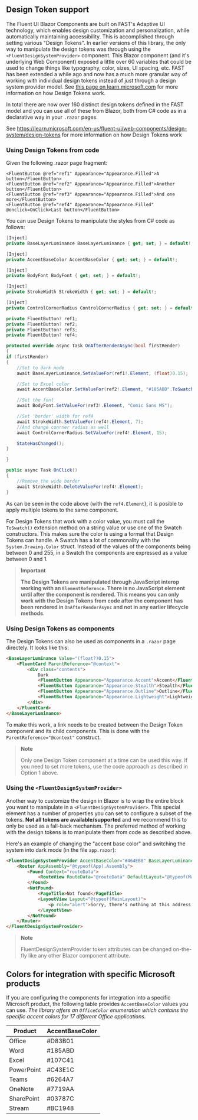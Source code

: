 ## Design Token support
 
The Fluent UI Blazor Components are built on FAST's Adaptive UI technology, which enables design customization and personalization, while automatically 
maintaining accessibility. This is accomplished through setting various "Design Tokens". In earlier versions of this library, the only way to manipulate the 
design tokens was through using the `<FluentDesignSystemProvider>` component. This Blazor component (and it's underlying Web Component) exposed a little 
over 60 variables that could be used to change things like typography, color, sizes, UI spacing, etc. FAST has been extended a while ago and now has a much 
more granular way of working with individual design tokens instead of just through a design system provider model. See [this page on learn.microsoft.com](https://learn.microsoft.com/en-us/fluent-ui/web-components/design-system/design-tokens) 
for more information on how Design Tokens work. 

In total there are now over 160 distinct design tokens defined in the FAST model and you can use all of these from Blazor, both from C# code as in a declarative way in your `.razor` pages.

See <a href="https://learn.microsoft.com/en-us/fluent-ui/web-components/design-system/design-tokens" target="_blank">https://learn.microsoft.com/en-us/fluent-ui/web-components/design-system/design-tokens</a> for more 
information on how Design Tokens work


### Using Design Tokens from code
 
Given the following .razor page fragment:

```cshtml
<FluentButton @ref="ref1" Appearance="Appearance.Filled">A button</FluentButton>
<FluentButton @ref="ref2" Appearance="Appearance.Filled">Another button</FluentButton>
<FluentButton @ref="ref3" Appearance="Appearance.Filled">And one more</FluentButton>
<FluentButton @ref="ref4" Appearance="Appearance.Filled" @onclick=OnClick>Last button</FluentButton>
```

You can use Design Tokens to manipulate the styles from C# code as follows:

```csharp
[Inject]
private BaseLayerLuminance BaseLayerLuminance { get; set; } = default!;

[Inject]
private AccentBaseColor AccentBaseColor { get; set; } = default!;

[Inject]
private BodyFont BodyFont { get; set; } = default!;

[Inject]
private StrokeWidth StrokeWidth { get; set; } = default!;

[Inject]
private ControlCornerRadius ControlCornerRadius { get; set; } = default!;

private FluentButton? ref1;
private FluentButton? ref2;
private FluentButton? ref3;
private FluentButton? ref4;

protected override async Task OnAfterRenderAsync(bool firstRender)
{
if (firstRender)
{
	//Set to dark mode
	await BaseLayerLuminance.SetValueFor(ref1!.Element, (float)0.15);

	//Set to Excel color
	await AccentBaseColor.SetValueFor(ref2!.Element, "#185ABD".ToSwatch());

	//Set the font
	await BodyFont.SetValueFor(ref3!.Element, "Comic Sans MS");

	//Set 'border' width for ref4
	await StrokeWidth.SetValueFor(ref4!.Element, 7);
	//And change conrner radius as well
	await ControlCornerRadius.SetValueFor(ref4!.Element, 15);

	StateHasChanged();
}

}

public async Task OnClick()
{
	//Remove the wide border
	await StrokeWidth.DeleteValueFor(ref4!.Element);
}
```

As can be seen in the code above (with the `ref4.Element`), it is posible to apply multiple tokens to the same component.
 
For Design Tokens that work with a color value, you must call the `ToSwatch()` extension method on a string value or use one of the Swatch constructors. This 
makes sure the color is using a format that Design Tokens can handle. A Swatch has a lot of commonality with the `System.Drawing.Color` struct. Instead of 
the values of the components being between 0 and 255, in a Swatch the components are expressed as a value between 0 and 1.

> **Important**
> 
> 
> **The Design Tokens are manipulated through JavaScript interop working with an `ElementReference`. There is no JavaScript element until after the component 
is rendered. This means you can only work with the Design Tokens from code after the component has been rendered in `OnAfterRenderAsync` and not in any earlier 
lifecycle methods**.

### Using Design Tokens as components
The Design Tokens can also be used as components in a `.razor` page directely. It looks like this:

```html
<BaseLayerLuminance Value="(float?)0.15">
	<FluentCard ParentReference="@context">
		<div class="contents">
			Dark
			<FluentButton Appearance="Appearance.Accent">Accent</FluentButton>
			<FluentButton Appearance="Appearance.Stealth">Stealth</FluentButton>
			<FluentButton Appearance="Appearance.Outline">Outline</FluentButton>
			<FluentButton Appearance="Appearance.Lightweight">Lightweight</FluentButton>
		</div>
	</FluentCard>
</BaseLayerLuminance>
```

To make this work, a link needs to be created between the Design Token component and its child components. This is done with the `ParentReference="@context"` construct. 

> **Note**
> 
> Only one Design Token component at a time can be used this way. If you need to set more tokens, use the code approach as described in Option 1 above.


### Using the `<FluentDesignSystemProvider>`
Another way to customize the design in Blazor is to wrap the entire block you want to manipulate in a `<FluentDesignSystemProvider>`. This special element 
has a number of properties you can set to configure a subset of the tokens. **Not all tokens are available/supported** and we recommend this to only be 
used as a fall-back mechanism. The preferred method of working with the design tokens is to manipulate them from code as described above. 

Here's an example of changing the "accent base color" and switching the system into dark mode (in the file `app.razor`):

```html
<FluentDesignSystemProvider AccentBaseColor="#464EB8" BaseLayerLuminance="0">
	<Router AppAssembly="@typeof(App).Assembly">
		<Found Context="routeData">
			<RouteView RouteData="@routeData" DefaultLayout="@typeof(MainLayout)" />
		</Found>
		<NotFound>
			<PageTitle>Not found</PageTitle>
			<LayoutView Layout="@typeof(MainLayout)">
				<p role="alert">Sorry, there's nothing at this address.</p>
			</LayoutView>
		</NotFound>
	</Router>
</FluentDesignSystemProvider>
```

> **Note**
> 
> FluentDesignSystemProvider token attributes can be changed on-the-fly like any other Blazor component attribute.

## Colors for integration with specific Microsoft products
If you are configuring the components for integration into a specific Microsoft product, the following table provides `AccentBaseColor` values you can use. 
*The library offers an `OfficeColor` enumeration which contains the specific accent colors for 17 different Office applications.*

Product | AccentBaseColor
------- | ---------------
| Office | #D83B01 |
| Word | #185ABD |
| Excel | #107C41 |
| PowerPoint | #C43E1C |
| Teams | #6264A7 |
| OneNote | #7719AA |
| SharePoint | #03787C |
| Stream | #BC1948 |

